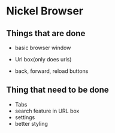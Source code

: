 # Nickel Browser

## Things that are done

- basic browser window

- Url box(only does urls)

- back, forward, reload buttons

## Thing that need to be done

- Tabs
- search feature in URL box
- settings
- better styling